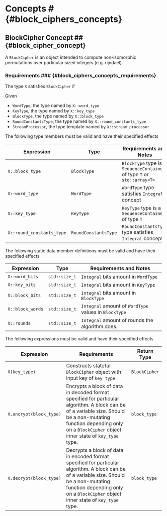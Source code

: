 # Concepts # {#block_ciphers_concepts}

## BlockCipher Concept ## {#block_cipher_concept}

A ```BlockCipher``` is an object intended to compute non-isomorphic permutations over particular sized integers (e.g. rijndael).

### Requirements ### {#block_ciphers_concepts_requirements}

The type ```X``` satisfies ```BlockCipher``` if

Given
* ```WordType```, the type named by ```X::word_type```
* ```KeyType```, the type named by ```X::key_type```
* ```BlockType```, the type named by ```X::block_type```
* ```RoundConstantsType```, the type named by ```X::round_constants_type```
* ```StreamProcessor```, the type template named by ```X::stream_processor```

The following type members must be valid and have their specified effects

|Expression                   |Type                    |Requirements and Notes |
|-----------------------------|------------------------|-----------------------|
|```X::block_type```          |```BlockType```         |```BlockType``` type is a ```SequenceContainer``` of type ```T``` or ```std::array<T>```|
|```X::word_type```           |```WordType```          |```WordType``` type satisfies ```Integral``` concept|
|```X::key_type```            |```KeyType```           |```KeyType``` type is a ```SequenceContainer``` of type ```T```|
|```X::round_constants_type```|```RoundConstantsType```|```RoundConstantsType``` type satisfies ```Integral``` concept|

The following static data member definitions must be valid and have their specified effects

|Expression          |Type             |Requirements and Notes                 |
|--------------------|-----------------|---------------------------------------|
|```X::word_bits```  |```std::size_t```|```Integral``` bits amount in ```WordType```|
|```X::key_bits```   |```std::size_t```|```Integral``` bits amount in ```KeyType```|
|```X::block_bits``` |```std::size_t```|```Integral``` bits amount in ```BlockType```|
|```X::block_words```|```std::size_t```|```Integral``` amount of ```WordType``` values in ```BlockType```|
|```X::rounds```     |```std::size_t```|```Integral``` amount of rounds the algorithm does.|

The following expressions must be valid and have their specified effects

|Expression                 |Requirements      |Return Type                    |
|---------------------------|------------------|-------------------------------|
|```X(key_type)```|Constructs stateful ```BlockCipher``` object with input key of ```key_type```|```BlockCipher```|
|```X.encrypt(block_type)```|Encrypts a block of data in decoded format specified for particular algorithm. A block can be of a variable size. Should be a non-mutating function depending only on a ```BlockCipher``` object inner state of ```key_type``` type.|```block_type```|
|```X.decrypt(block_type)```|Decrypts a block of data in encoded format specified for particular algorithm. A block can be of a variable size. Should be a non-mutating function depending only on a ```BlockCipher``` object inner state of ```key_type``` type.|```block_type```|
